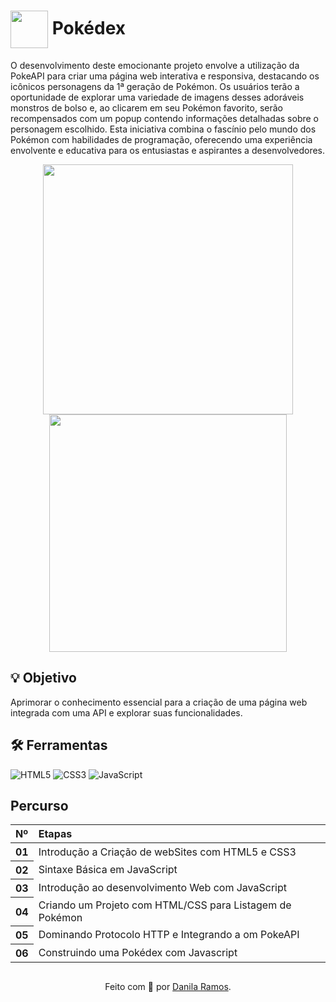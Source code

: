<h1>
    <img align="center" width="60px" src="https://assets.stickpng.com/images/580b57fcd9996e24bc43c325.png"></a>
    <span> Pokédex </span>
</h1>

O desenvolvimento deste emocionante projeto envolve a utilização da PokeAPI para criar uma página web interativa e responsiva, destacando os icônicos personagens da 1ª geração de Pokémon. Os usuários terão a oportunidade de explorar uma variedade de imagens desses adoráveis monstros de bolso e, ao clicarem em seu Pokémon favorito, serão recompensados com um popup contendo informações detalhadas sobre o personagem escolhido. Esta iniciativa combina o fascínio pelo mundo dos Pokémon com habilidades de programação, oferecendo uma experiência envolvente e educativa para os entusiastas e aspirantes a desenvolvedores.
<div align="center">
<img align="center" width="400px" src="https://github.com/DanilaRamos/dio-pokedex/assets/104326333/b8d9891d-2261-4e48-b50f-08910a4ecdd7">
  <img align="center" width="380px" src="https://github.com/DanilaRamos/dio-pokedex/assets/104326333/199c9728-d990-46e3-997a-643a0c342a14">
</div>
 
## 💡 Objetivo
Aprimorar o conhecimento essencial para a criação de uma página web integrada com uma API e explorar suas funcionalidades.

## 🛠 Ferramentas
<div align="lefth">
  
![HTML5](https://img.shields.io/badge/HTML5-000?style=for-the-badge&logo=html5)
![CSS3](https://img.shields.io/badge/CSS3-000?style=for-the-badge&logo=css3&logoColor=264CE4)
![JavaScript](https://img.shields.io/badge/JavaScript-000?style=for-the-badge&logo=javascript)

</div>


## Percurso
<table>
  <thead>
    <tr align="left">
      <th>Nº</th>
      <th>Etapas</th>
    </tr>
  </thead>
  <tbody align="left">
    <tr>
      <th>01</th>
      <td>Introdução a Criação de webSites com HTML5 e CSS3</td>
    </tr>
    <tr>
      <th>02</th>
      <td>Sintaxe Básica em JavaScript</td>
    </tr>
    <tr>
      <th>03</th>
      <td>Introdução ao desenvolvimento Web com JavaScript</td>
    </tr>
    <tr>
      <th>04</th>
      <td>Criando um Projeto com HTML/CSS para Listagem de Pokémon</td>
    </tr>
    <tr>
      <th>05</th>
      <td>Dominando Protocolo HTTP e Integrando a om PokeAPI</td>
    </tr>
    <tr>
      <th>06</th>
      <td>Construindo uma Pokédex com Javascript</td>
    </tr>
      
    
   </tbody>
  <tfoot></tfoot>
</table>

##
<div align="center">Feito com 💛 por <a href="https://github.com/DanilaRamos?tab=repositories">Danila Ramos</a>.</div>



